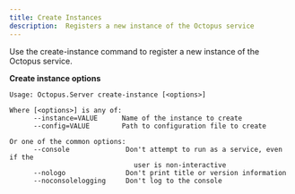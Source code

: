 ```yaml
---
title: Create Instances
description:  Registers a new instance of the Octopus service
---
```


Use the create-instance command to register a new instance of the Octopus service.

**Create instance options**

```text
Usage: Octopus.Server create-instance [<options>]

Where [<options>] is any of:
      --instance=VALUE      Name of the instance to create
      --config=VALUE        Path to configuration file to create

Or one of the common options:
      --console              Don't attempt to run as a service, even if the
                               user is non-interactive
      --nologo               Don't print title or version information
      --noconsolelogging     Don't log to the console
```
